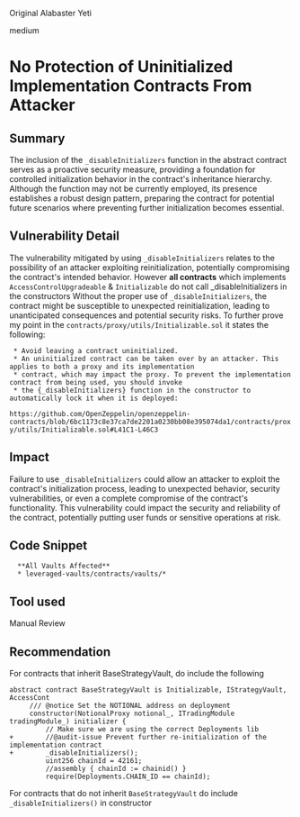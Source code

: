 Original Alabaster Yeti

medium

# No Protection of Uninitialized Implementation Contracts From Attacker

## Summary
The inclusion of the `_disableInitializers` function in the abstract contract serves as a proactive security measure, providing a foundation for controlled initialization behavior in the contract's inheritance hierarchy. Although the function may not be currently employed, its presence establishes a robust design pattern, preparing the contract for potential future scenarios where preventing further initialization becomes essential.

## Vulnerability Detail
The vulnerability mitigated by using `_disableInitializers` relates to the possibility of an attacker exploiting reinitialization, potentially compromising the contract's intended behavior. However **all contracts** which implements `AccessControlUpgradeable` & `Initializable` do not call _disableInitializers in the constructors Without the proper use of `_disableInitializers`, the contract might be susceptible to unexpected reinitialization, leading to unanticipated consequences and potential security risks.
To further prove my point in the `contracts/proxy/utils/Initializable.sol` it states the following:
```solidity
 * Avoid leaving a contract uninitialized.
 * An uninitialized contract can be taken over by an attacker. This applies to both a proxy and its implementation
 * contract, which may impact the proxy. To prevent the implementation contract from being used, you should invoke
 * the {_disableInitializers} function in the constructor to automatically lock it when it is deployed:
 ```
`https://github.com/OpenZeppelin/openzeppelin-contracts/blob/6bc1173c8e37ca7de2201a0230bb08e395074da1/contracts/proxy/utils/Initializable.sol#L41C1-L46C3`

## Impact
Failure to use `_disableInitializers` could allow an attacker to exploit the contract's initialization process, leading to unexpected behavior, security vulnerabilities, or even a complete compromise of the contract's functionality. This vulnerability could impact the security and reliability of the contract, potentially putting user funds or sensitive operations at risk.
## Code Snippet

```solidity
  **All Vaults Affected**
  * leveraged-vaults/contracts/vaults/*
 ```

## Tool used

Manual Review

## Recommendation
For contracts that inherit BaseStrategyVault, do include the following
```solidity 
abstract contract BaseStrategyVault is Initializable, IStrategyVault, AccessCont
     /// @notice Set the NOTIONAL address on deployment
     constructor(NotionalProxy notional_, ITradingModule tradingModule_) initializer {
         // Make sure we are using the correct Deployments lib
+        //@audit-issue Prevent further re-initialization of the implementation contract
+        _disableInitializers();
         uint256 chainId = 42161;
         //assembly { chainId := chainid() }
         require(Deployments.CHAIN_ID == chainId);
```
For contracts that do not inherit `BaseStrategyVault` do include `_disableInitializers()` in constructor 